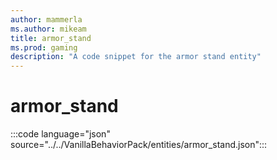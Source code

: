 ```yaml
---
author: mammerla
ms.author: mikeam
title: armor_stand
ms.prod: gaming
description: "A code snippet for the armor stand entity"
---
```


# armor_stand

:::code language="json" source="../../VanillaBehaviorPack/entities/armor_stand.json":::